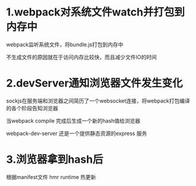 # 1.webpack对系统文件watch并打包到内存中

webpack监听系统文件，将bundle.js打包到内存中

不生成文件的原因就在于访问内存比较快，而且减少文件IO的时间

# 2.devServer通知浏览器文件发生变化

sockjs在服务端和浏览器之间简历了一个websocket连接，将webpack打包编译的各个阶段告知浏览器

当webpack compile 完成后生成一个新的hash值给浏览器

webpack-dev-server 还是一个提供静态资源的express 服务

# 3.浏览器拿到hash后

根据manifest文件 hmr runtime 热更新